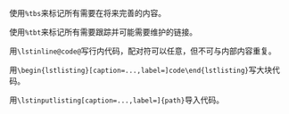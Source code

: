 使用`%tbs`来标记所有需要在将来完善的内容。

使用`%tbt`来标记所有需要跟踪并可能需要维护的链接。

用`\lstinline@code@`写行内代码，配对符可以任意，但不可与内部内容重复。

用`\begin{lstlisting}[caption=...,label=]code\end{lstlisting}`写大块代码。

用`\lstinputlisting[caption=...,label=]{path}`导入代码。